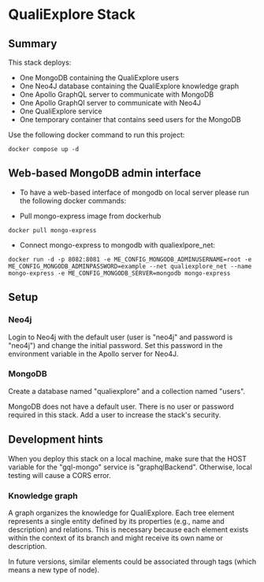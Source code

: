 # QualiExplore Stack

## Summary

This stack deploys:

* One MongoDB containing the QualiExplore users
* One Neo4J database containing the QualiExplore knowledge graph
* One Apollo GraphQL server to communicate with MongoDB
* One Apollo GraphQl server to communicate with Neo4J
* One QualiExplore service
* One temporary container that contains seed users for the MongoDB

Use the following docker command to run this project:

 ``` shell
 docker compose up -d
 ```

## Web-based MongoDB admin interface

* To have a web-based interface of mongodb on local server please run the following docker commands:

* Pull mongo-express image from dockerhub  

``` shell
docker pull mongo-express
```

* Connect mongo-express to mongodb with qualiexlpore_net:

``` shell
docker run -d -p 8082:8081 -e ME_CONFIG_MONGODB_ADMINUSERNAME=root -e ME_CONFIG_MONGODB_ADMINPASSWORD=example --net qualiexplore_net --name mongo-express -e ME_CONFIG_MONGODB_SERVER=mongodb mongo-express
```

## Setup

### Neo4j

Login to Neo4j with the default user (user is "neo4j" and password is "neo4j") and change the initial password.
Set this password in the environment variable in the Apollo server for Neo4J.

### MongoDB

Create a database named "qualiexplore" and a collection named "users".

MongoDB does not have a default user. There is no user or password required in this stack.
Add a user to increase the stack's security.

## Development hints

When you deploy this stack on a local machine, make sure that the HOST variable for the "gql-mongo" service is "graphqlBackend". Otherwise, local testing will cause a CORS error.

### Knowledge graph

A graph organizes the knowledge for QualiExplore. Each tree element represents a single entity defined by its properties (e.g., name and description) and relations.
This is necessary because each element exists within the context of its branch and might receive its own name or description.

In future versions, similar elements could be associated through tags (which means a new type of node).
